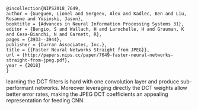 ```
@incollection{NIPS2018_7649,
author = {Gueguen, Lionel and Sergeev, Alex and Kadlec, Ben and Liu, Rosanne and Yosinski, Jason},
booktitle = {Advances in Neural Information Processing Systems 31},
editor = {Bengio, S and Wallach, H and Larochelle, H and Grauman, K and Cesa-Bianchi, N and Garnett, R},
pages = {3933--3944},
publisher = {Curran Associates, Inc.},
title = {{Faster Neural Networks Straight from JPEG}},
url = {http://papers.nips.cc/paper/7649-faster-neural-networks-straight-from-jpeg.pdf},
year = {2018}
}
```

learning the DCT filters is hard with one convolution layer and produce sub-performant networks. Moreover leveraging directly the DCT weights allow better error rates, making the JPEG DCT coefficients an appealing representation for feeding CNN.